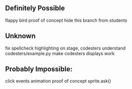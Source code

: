 ## Definitely Possible
flappy bird proof of concept
hide this branch from students


## Unknown
fix spellcheck highlighting on stage, codesters
understand codesters/example.py
make codesters displays work


## Probably Impossible:
click events
animation proof of concept
sprite.ask()
